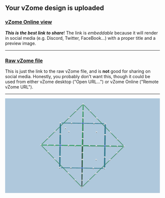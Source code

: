 ## Your vZome design is uploaded

### [vZome Online view][embed]

***This is the best link to share***!  The link is *embeddable* because it will render in social media (e.g. Discord, Twitter, FaceBook...) with a proper title and a preview image.

---

### [Raw vZome file][raw]

This is just the link to the raw vZome file, and is **not** good for
sharing on social media.
Honestly, you probably don't want this, though it could be used from either
vZome desktop ("Open URL...") or vZome Online ("Remote vZome URL").

---

![Image](<Tetraxis-as-Tensegrity-transformvZome.png>)


[embed]: <https://vzome.com/app/embed.py?url=https://raw.githubusercontent.com/John-Kostick/vzome-sharing/main/2021/07/26/15-59-30-Tetraxis-as-Tensegrity-transformvZome/Tetraxis-as-Tensegrity-transformvZome.vZome>
[raw]: <https://raw.githubusercontent.com/John-Kostick/vzome-sharing/main/2021/07/26/15-59-30-Tetraxis-as-Tensegrity-transformvZome/Tetraxis-as-Tensegrity-transformvZome.vZome>
